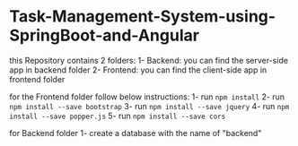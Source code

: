 # Task-Management-System-using-SpringBoot-and-Angular

this Repository contains 2 folders:
1- Backend: you can find the server-side app in backend folder
2- Frontend: you can find the client-side app in frontend folder


for the Frontend folder follow below instructions:
1- run `npm install`
2- run `npm install --save bootstrap`
3- run `npm install --save jquery`
4- run `npm install --save popper.js`
5- run `npm install --save cors`

for Backend folder 
1- create a database with the name of "backend"
